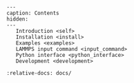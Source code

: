 ```{toctree}
---
caption: Contents
hidden:
---
   Introduction <self>
   Installation <install>
   Examples <examples>
   LAMMPS input command <input_command>
   Python interface <python_interface>
   Development <development>
```

```{include} ../README.md
:relative-docs: docs/
```
